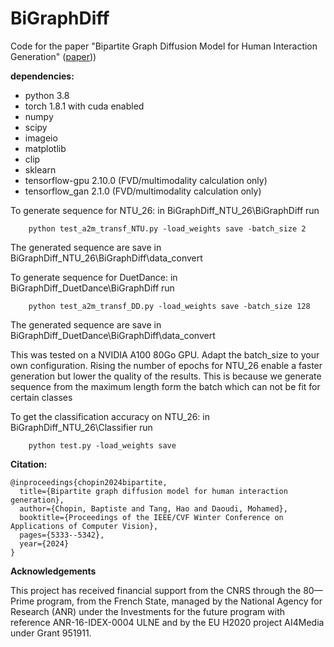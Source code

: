 
# BiGraphDiff

Code for the paper "Bipartite Graph Diffusion Model for Human Interaction Generation" ([paper](https://openaccess.thecvf.com/content/WACV2024/papers/Chopin_Bipartite_Graph_Diffusion_Model_for_Human_Interaction_Generation_WACV_2024_paper.pdf)))


**dependencies:**
- python 3.8
- torch 1.8.1 with cuda enabled
- numpy
- scipy
- imageio
- matplotlib
- clip
- sklearn
- tensorflow-gpu 2.10.0 (FVD/multimodality calculation only)
- tensorflow_gan 2.1.0 (FVD/multimodality calculation only)

To generate sequence for NTU_26:
in BiGraphDiff_NTU_26\BiGraphDiff run

```
	python test_a2m_transf_NTU.py -load_weights save -batch_size 2
```
The generated sequence are save in BiGraphDiff_NTU_26\BiGraphDiff\data_convert
	
To generate sequence for DuetDance:
in BiGraphDiff_DuetDance\BiGraphDiff run

```
	python test_a2m_transf_DD.py -load_weights save -batch_size 128
```

The generated sequence are save in BiGraphDiff_DuetDance\BiGraphDiff\data_convert

This was tested on a NVIDIA A100 80Go GPU. Adapt the batch_size to your own configuration.
Rising the number of epochs for NTU_26 enable a faster generation but lower the quality of the results. This is because we generate sequence from the maximum length form the batch which can not be fit for certain classes

To get the classification accuracy on NTU_26: 
in BiGraphDiff_NTU_26\Classifier run

```
	python test.py -load_weights save
```


 **Citation:**
 
```
@inproceedings{chopin2024bipartite,
  title={Bipartite graph diffusion model for human interaction generation},
  author={Chopin, Baptiste and Tang, Hao and Daoudi, Mohamed},
  booktitle={Proceedings of the IEEE/CVF Winter Conference on Applications of Computer Vision},
  pages={5333--5342},
  year={2024}
}
```

**Acknowledgements**

This project has received financial support from the CNRS through the 80—Prime program, from the French State, managed by the National Agency for Research (ANR) under the Investments for the future program with reference ANR-16-IDEX-0004 ULNE and by the EU H2020 project AI4Media under Grant 951911. 
